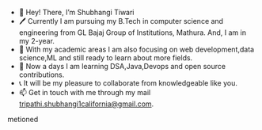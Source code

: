 - 👋 Hey! There, I’m Shubhangi Tiwari
- 🖊️ Currently I am pursuing my B.Tech in computer science and engineering from GL Bajaj Group of Institutions, Mathura. 
     And, I am in my 2-year.
- 👀 With my academic areas I am also focusing on web development,data science,ML and still ready to learn about more fields.
- 🌱 Now a days I am learning DSA,Java,Devops and open source contributions.
- 📞 It will be my pleasure to collaborate from knowledgeable like you.
- 📫 Get in touch with me through my mail tripathi.shubhangi1california@gmail.com.
     

<!---
shubhangitiwari4/shubhangitiwari4 is a ✨ special ✨ repository because its `README.md` (this file) appears on your GitHub profile.
You can click the Preview link to take a look at your changes.
--->
 metioned
